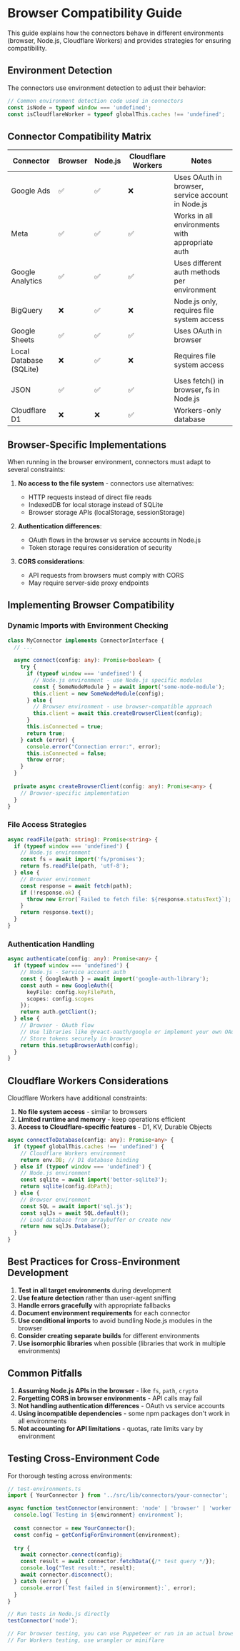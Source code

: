 # Browser Compatibility Guide

This guide explains how the connectors behave in different environments (browser, Node.js, Cloudflare Workers) and provides strategies for ensuring compatibility.

## Environment Detection

The connectors use environment detection to adjust their behavior:

```typescript
// Common environment detection code used in connectors
const isNode = typeof window === 'undefined';
const isCloudflareWorker = typeof globalThis.caches !== 'undefined';
```

## Connector Compatibility Matrix

| Connector | Browser | Node.js | Cloudflare Workers | Notes |
|-----------|---------|---------|-------------------|-------|
| Google Ads | ✅ | ✅ | ❌ | Uses OAuth in browser, service account in Node.js |
| Meta | ✅ | ✅ | ✅ | Works in all environments with appropriate auth |
| Google Analytics | ✅ | ✅ | ✅ | Uses different auth methods per environment |
| BigQuery | ❌ | ✅ | ❌ | Node.js only, requires file system access |
| Google Sheets | ✅ | ✅ | ✅ | Uses OAuth in browser |
| Local Database (SQLite) | ❌ | ✅ | ❌ | Requires file system access |
| JSON | ✅ | ✅ | ✅ | Uses fetch() in browser, fs in Node.js |
| Cloudflare D1 | ❌ | ❌ | ✅ | Workers-only database |

## Browser-Specific Implementations

When running in the browser environment, connectors must adapt to several constraints:

1. **No access to the file system** - connectors use alternatives:
   - HTTP requests instead of direct file reads
   - IndexedDB for local storage instead of SQLite
   - Browser storage APIs (localStorage, sessionStorage)

2. **Authentication differences**:
   - OAuth flows in the browser vs service accounts in Node.js
   - Token storage requires consideration of security

3. **CORS considerations**:
   - API requests from browsers must comply with CORS
   - May require server-side proxy endpoints

## Implementing Browser Compatibility

### Dynamic Imports with Environment Checking

```typescript
class MyConnector implements ConnectorInterface {
  // ...
  
  async connect(config: any): Promise<boolean> {
    try {
      if (typeof window === 'undefined') {
        // Node.js environment - use Node.js specific modules
        const { SomeNodeModule } = await import('some-node-module');
        this.client = new SomeNodeModule(config);
      } else {
        // Browser environment - use browser-compatible approach
        this.client = await this.createBrowserClient(config);
      }
      this.isConnected = true;
      return true;
    } catch (error) {
      console.error("Connection error:", error);
      this.isConnected = false;
      throw error;
    }
  }
  
  private async createBrowserClient(config: any): Promise<any> {
    // Browser-specific implementation
  }
}
```

### File Access Strategies

```typescript
async readFile(path: string): Promise<string> {
  if (typeof window === 'undefined') {
    // Node.js environment
    const fs = await import('fs/promises');
    return fs.readFile(path, 'utf-8');
  } else {
    // Browser environment
    const response = await fetch(path);
    if (!response.ok) {
      throw new Error(`Failed to fetch file: ${response.statusText}`);
    }
    return response.text();
  }
}
```

### Authentication Handling

```typescript
async authenticate(config: any): Promise<any> {
  if (typeof window === 'undefined') {
    // Node.js - Service account auth
    const { GoogleAuth } = await import('google-auth-library');
    const auth = new GoogleAuth({
      keyFile: config.keyFilePath,
      scopes: config.scopes
    });
    return auth.getClient();
  } else {
    // Browser - OAuth flow
    // Use libraries like @react-oauth/google or implement your own OAuth flow
    // Store tokens securely in browser
    return this.setupBrowserAuth(config);
  }
}
```

## Cloudflare Workers Considerations

Cloudflare Workers have additional constraints:

1. **No file system access** - similar to browsers
2. **Limited runtime and memory** - keep operations efficient
3. **Access to Cloudflare-specific features** - D1, KV, Durable Objects

```typescript
async connectToDatabase(config: any): Promise<any> {
  if (typeof globalThis.caches !== 'undefined') {
    // Cloudflare Workers environment
    return env.DB; // D1 database binding
  } else if (typeof window === 'undefined') {
    // Node.js environment
    const sqlite = await import('better-sqlite3');
    return sqlite(config.dbPath);
  } else {
    // Browser environment
    const SQL = await import('sql.js');
    const sqlJs = await SQL.default();
    // Load database from arraybuffer or create new
    return new sqlJs.Database();
  }
}
```

## Best Practices for Cross-Environment Development

1. **Test in all target environments** during development
2. **Use feature detection** rather than user-agent sniffing
3. **Handle errors gracefully** with appropriate fallbacks
4. **Document environment requirements** for each connector
5. **Use conditional imports** to avoid bundling Node.js modules in the browser
6. **Consider creating separate builds** for different environments
7. **Use isomorphic libraries** when possible (libraries that work in multiple environments)

## Common Pitfalls

1. **Assuming Node.js APIs in the browser** - like `fs`, `path`, `crypto`
2. **Forgetting CORS in browser environments** - API calls may fail
3. **Not handling authentication differences** - OAuth vs service accounts
4. **Using incompatible dependencies** - some npm packages don't work in all environments
5. **Not accounting for API limitations** - quotas, rate limits vary by environment

## Testing Cross-Environment Code

For thorough testing across environments:

```typescript
// test-environments.ts
import { YourConnector } from '../src/lib/connectors/your-connector';

async function testConnector(environment: 'node' | 'browser' | 'worker') {
  console.log(`Testing in ${environment} environment`);
  
  const connector = new YourConnector();
  const config = getConfigForEnvironment(environment);
  
  try {
    await connector.connect(config);
    const result = await connector.fetchData({/* test query */});
    console.log("Test result:", result);
    await connector.disconnect();
  } catch (error) {
    console.error(`Test failed in ${environment}:`, error);
  }
}

// Run tests in Node.js directly
testConnector('node');

// For browser testing, you can use Puppeteer or run in an actual browser
// For Workers testing, use wrangler or miniflare
``` 